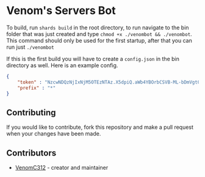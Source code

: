 # Venom's Servers Bot

To build, run `shards build` in the root directory, to run navigate to the bin folder that was just created and type `chmod +x ./venombot && ./venombot`.  This command should only be used for the first startup, after that you can run just `./venombot`

If this is the first build you will have to create a `config.json` in the bin directory as well.  Here is an example config.
```json
{
    "token" : "NzcwNDQzNjIxNjM5OTEzNTAz.X5dpiQ.aWb4YBOrbCSVB-ML-bDmVgt0DzA",
    "prefix" : "*"
}
```

## Contributing

If you would like to contribute, fork this repository and make a pull request when your changes have been made.

## Contributors

- [VenomC312](https://github.com/venomc312) - creator and maintainer
